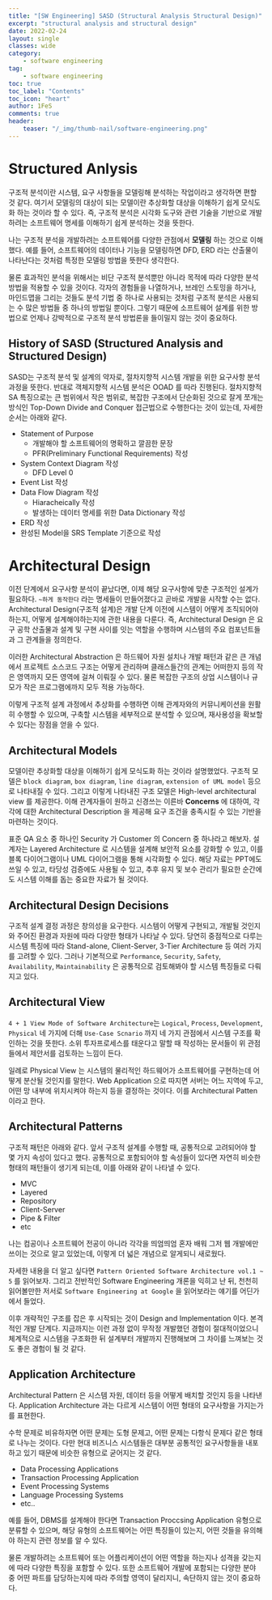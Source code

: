```yaml
---
title: "[SW Engineering] SASD (Structural Analysis Structural Design)"
excerpt: "structural analysis and structural design"
date: 2022-02-24
layout: single
classes: wide
category:
    - software engineering
tag:
    - software engineering
toc: true
toc_label: "Contents"
toc_icon: "heart"
author: 1FeS
comments: true
header:
    teaser: "/_img/thumb-nail/software-engineering.png"
---
```


# Structured Anlysis

구조적 분석이란 시스템, 요구 사항들을 모델링해 분석하는 작업이라고 생각하면 편할 것 같다. 여기서 모델링의 대상이 되는 모델이란 추상화할 대상을 이해하기 쉽게 모식도화 하는 것이라 할 수 있다. 즉, 구조적 분석은 시각화 도구와 관련 기술을 기반으로 개발하려는 소프트웨어 명세를 이해하기 쉽게 분석하는 것을 뜻한다. 

나는 구조적 분석을 개발하려는 소프트웨어를 다양한 관점에서 **모델링** 하는 것으로 이해했다. 예를 들어, 소프트웨어의 데이터나 기능을 모델링하면 DFD, ERD 라는 산출물이 나타난다는 것처럼 특정한 모델링 방법을 뜻한다 생각한다.

물론 효과적인 분석을 위해서는 비단 구조적 분석뿐만 아니라 목적에 따라 다양한 분석 방법을 적용할 수 있을 것이다. 각자의 경험들을 나열하거나, 브레인 스토밍을 하거나, 마인드맵을 그리는 것들도 분석 기법 중 하나로 사용되는 것처럼 구조적 분석은 사용되는 수 많은 방법들 중 하나의 방법일 뿐이다. 그렇기 때문에 소프트웨어 설계를 위한 방법으로 언제나 강박적으로 구조적 분석 방법론을 들이밀지 않는 것이 중요하다. 

## History of SASD (Structured Analysis and Structured Design)

SASD는 구조적 분석 및 설계의 약자로, 절차지향적 시스템 개발을 위한 요구사항 분석 과정을 뜻한다. 반대로 객체지향적 시스템 분석은 OOAD 를 따라 진행된다. 절차지향적 SA 특징으로는 큰 범위에서 작은 범위로, 복잡한 구조에서 단순화된 것으로 잘게 쪼개는 방식인 Top-Down Divide and Conquer 접근법으로 수행한다는 것이 있는데, 자세한 순서는 아래와 같다.

- Statement of Purpose
    - 개발해야 할 소프트웨어의 명확하고 깔끔한 문장
    - PFR(Preliminary Functional Requirements) 작성
- System Context Diagram 작성
    - DFD Level 0
- Event List 작성
- Data Flow Diagram 작성
    - Hiaracheically 작성
    - 발생하는 데이터 명세를 위한 Data Dictionary 작성
- ERD 작성
- 완성된 Model을 SRS Template 기준으로 작성

# Architectural Design

이전 단계에서 요구사항 분석이 끝났다면, 이제 해당 요구사항에 맞춘 구조적인 설계가 필요하다. `~하게 동작한다` 라는 명세들이 만들어졌다고 곧바로 개발을 시작할 수는 없다. Architectural Design(구조적 설계)은 개발 단계 이전에 시스템이 어떻게 조직되어야 하는지, 어떻게 설계해야하는지에 관한 내용을 다룬다. 즉, Architectural Design 은 요구 공학 산출물과 설계 및 구현 사이를 잇는 역할을 수행하며 시스템의 주요 컴포넌트들과 그 관계들을 정의한다.

이러한 Architectural Abstraction 은 하드웨어 자원 설치나 개발 패턴과 같은 큰 개념에서 프로젝트 소스코드 구조는 어떻게 관리하며 클래스들간의 관계는 어떠한지 등의 작은 영역까지 모든 영역에 걸쳐 이뤄질 수 있다. 물론 복잡한 구조의 상업 시스템이나 규모가 작은 프로그램에까지 모두 적용 가능하다. 

이렇게 구조적 설계 과정에서 추상화를 수행하면 이해 관계자와의 커뮤니케이션을 원활히 수행할 수 있으며, 구축할 시스템을 세부적으로 분석할 수 있으며, 재사용성을 확보할 수 있다는 장점을 얻을 수 있다.

## Architectural Models

모델이란 추상화할 대상을 이해하기 쉽게 모식도화 하는 것이라 설명했었다. 구조적 모델은 `block diagram`, `box diagram`, `line diagram`, `extension of UML model` 등으로 나타내질 수 있다. 그리고 이렇게 나타내진 구조 모델은 High-level architectural view 를 제공한다. 이해 관계자들이 원하고 신경쓰는 이른바 **Concerns** 에 대하여, 각각에 대한 Architectural Description 을 제공해 요구 조건을 충족시킬 수 있는 기반을 마련하는 것이다.

표준 QA 요소 중 하나인 Security 가 Customer 의 Concern 중 하나라고 해보자. 설계자는 Layered Architecture 로 시스템을 설계해 보안적 요소를 강화할 수 있고, 이를 블록 다이어그램이나 UML 다이어그램을 통해 시각화할 수 있다. 해당 자료는 PPT에도 쓰일 수 있고, 타당성 검증에도 사용될 수 있고, 추후 유지 및 보수 관리가 필요한 순간에도 시스템 이해를 돕는 중요한 자료가 될 것이다.

## Architectural Design Decisions

구조적 설계 결정 과정은 창의성을 요구한다. 시스템이 어떻게 구현되고, 개발될 것인지와 주어진 환경과 자원에 따라 다양한 형태가 나타날 수 있다. 당연히 중점적으로 다루는 시스템 특징에 따라 Stand-alone, Client-Server, 3-Tier Architecture 등 여러 가지를 고려할 수 있다. 그러나 기본적으로 `Performance`, `Security`, `Safety`, `Availability`, `Maintainability` 은 공통적으로 검토해봐야 할 시스템 특징들로 다뤄지고 있다.

## Architectural View

`4 + 1 View Mode of Software Architecture`는 `Logical`, `Process`, `Development`, `Physical` 네 가지에 더해 `Use-Case Scnario` 까지 네 가지 관점에서 시스템 구조를 확인하는 것을 뜻한다. 소위 투자프로세스를 태운다고 말할 때 작성하는 문서들이 위 관점들에서 제안서를 검토하는 느낌이 든다. 

일례로 Physical View 는 시스템의 물리적인 하드웨어가 소프트웨어를 구현하는데 어떻게 분산될 것인지를 말한다. Web Application 으로 따지면 서버는 어느 지역에 두고, 어떤 망 내부에 위치시켜야 하는지 등을 결정하는 것이다. 이를 Architectural Patten 이라고 한다.

## Architectural Patterns

구조적 패턴은 아래와 같다. 앞서 구조적 설계를 수행할 때, 공통적으로 고려되어야 할 몇 가지 속성이 있다고 했다. 공통적으로 포함되어야 할 속성들이 있다면 자연히 비슷한 형태의 패턴들이 생기게 되는데, 이를 아래와 같이 나타낼 수 있다. 

- MVC
- Layered
- Repository
- Client-Server
- Pipe & Filter
- etc

나는 컴공이나 소프트웨어 전공이 아니라 각각을 띄엄띄엄 혼자 배워 그저 웹 개발에만 쓰이는 것으로 알고 있었는데, 이렇게 더 넓은 개념으로 알게되니 새로웠다.

자세한 내용을 더 알고 싶다면 `Pattern Oriented Software Architecture vol.1 ~ 5` 를 읽어보자. 그리고 전반적인 Software Engineering 개론을 익히고 난 뒤, 천천히 읽어볼만한 저서로 `Software Engineering at Google` 을 읽어보라는 얘기를 어딘가에서 들었다. 

이후 개략적인 구조를 잡은 후 시작되는 것이 Design and Implementation 이다. 본격적인 개발 단계다. 지금까지는 이런 과정 없이 무작정 개발했던 경험이 절대적이었으니 체계적으로 시스템을 구조화한 뒤 설계부터 개발까지 진행해보며 그 차이를 느껴보는 것도 좋은 경험이 될 것 같다.

## Application Architecture

Architectural Pattern 은 시스템 자원, 데이터 등을 어떻게 배치할 것인지 등을 나타낸다. Application Architecture 과는 다르게 시스템이 어떤 형태의 요구사항을 가지는가를 표현한다. 

수학 문제로 비유하자면 어떤 문제는 도형 문제고, 어떤 문제는 다항식 문제다 같은 형태로 나누는 것이다. 다만 현대 비즈니스 시스템들은 대부분 공통적인 요구사항들을 내포하고 있기 때문에 비슷한 유형으로 굳어지는 것 같다.

- Data Processing Applications
- Transaction Processing Application
- Event Processing Systems
- Language Processing Systems
- etc..

예를 들어, DBMS를 설계해야 한다면 Transaction Proccsing Application 유형으로 분류할 수 있으며, 해당 유형의 소프트웨어는 어떤 특징들이 있는지, 어떤 것들을 유의해야 하는지 관련 정보를 알 수 있다. 

물론 개발하려는 소프트웨어 또는 어플리케이션이 어떤 역할을 하는지나 성격을 갖는지에 따라 다양한 특징을 포함할 수 있다. 또한 소프트웨어 개발에 포함되는 다양한 분야 중 어떤 파트를 담당하는지에 따라 주의할 영역이 달리지니, 속단하지 않는 것이 중요하다.